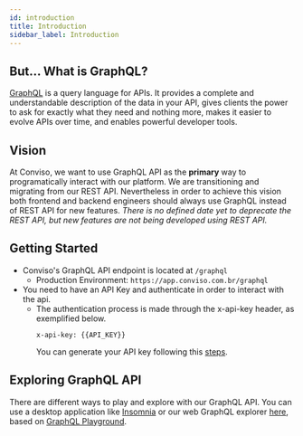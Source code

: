 ```yaml
---
id: introduction
title: Introduction
sidebar_label: Introduction
---
```


## But... What is GraphQL?
[GraphQL] is a query language for APIs. It provides a complete and understandable description of the data in your API, gives clients the power to ask for exactly what they need and nothing more, makes it easier to evolve APIs over time, and enables powerful developer tools.

## Vision
At Conviso, we want to use GraphQL API as the **primary** way to programatically interact with our platform. 
We are transitioning and migrating from our REST API. Nevertheless in order to achieve this vision both frontend and backend engineers should always use GraphQL instead of REST API for new features.
*There is no defined date yet to deprecate the REST API, but new features are not being developed using REST API.*

## Getting Started
- Conviso's GraphQL API endpoint is located at ```/graphql```
    - Production Environment: ```https://app.conviso.com.br/graphql```
- You need to have an API Key and authenticate in order to interact with the api.
    - The authentication process is made through the x-api-key header, as exemplified below.
        ```console 
        x-api-key: {{API_KEY}}
        ``` 
        You can generate your API key following this [steps](../../integrations/generate-apikey).

## Exploring GraphQL API
There are different ways to play and explore with our GraphQL API. 
You can use a desktop application like [Insomnia] or our web GraphQL explorer [here](https://conviso-graphql-playground.s3.us-west-2.amazonaws.com/index.html), based on [GraphQL Playground].


[GraphQL]: <https://graphql.org/>
[GraphQL Playground]: <https://github.com/graphql/graphql-playground>
[Insomnia]: <https://insomnia.rest/>
